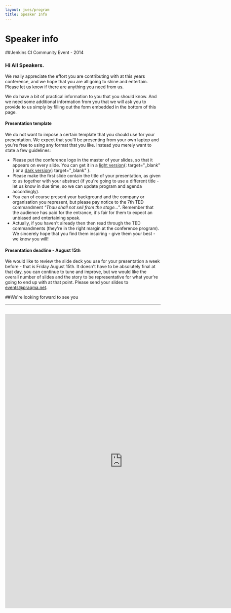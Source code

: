 ```yaml
---
layout: jues/program
title: Speaker Info
---
```

# Speaker info

##Jenkins CI Community Event - 2014

### Hi All Speakers.

We really appreciate the effort you are contributing with at this years conference, and we hope that you are all going to shine and entertain. Please let us know if there are anything you need from us.

We do have a bit of practical information to you that you should know. And we need some additional information from you that we will ask you to provide to us simply by filling out the form embedded in the bottom of this page.

#### Presentation template

We do not want to impose a certain template that you should use for your presentation. We expect that you'll be presenting from your own laptop and you're free to using any format that you like. Instead you merely want to state a few guidelines:

  * Please put the conference logo in the master of your slides, so that it appears on every slide. You can get it in a [light version](/jues15/images/jcicph14_master-light.png){: target="_blank" } or a [dark version](/jues15/images/jcicph14_master-dark.png){: target="_blank" }.
  * Please make the first slide contain the title of your presentation, as given to us together with your abstract (if you're going to use a different title - let us know in due time, so we can update program and agenda accordingly).
  * You can of course present your background and the company or organisation you represent, but please pay notice to the 7th TED commandment _"Thau shall not sell from the stage..."_. Remember that the audience has paid for the entrance, it's fair for them to expect an unbiased and entertaining speak.
  * Actually, if you haven't already then then read through the TED commandments (they're in the right margin at the conference program). We sincerely hope that you find them inspiring - give them your best - we know you will!

#### Presentation deadline - August 15th
We would like to review the slide deck you use for your presentation a week before - that is Friday August 15th. It doesn't have to be absolutely final at that day, you can continue to tune and improve, but we would like the overall number of slides and the story to be representative for what your're going to end up with at that point.
Please send your slides to [events@praqma.net](mailto:events@praqma.net).

##We're looking forward to see you <br/>

----
<br/>

<iframe src="https://docs.google.com/forms/d/1dMhcou8YtkBXsMBNAFER477c_oA636bN8xbed2kaiAA/viewform?embedded=true#start=embed" width="760" height="950" frameborder="0" marginheight="0" marginwidth="0">Loading...</iframe>
